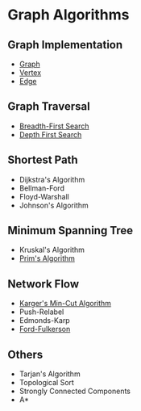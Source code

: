 # Graph Algorithms
## Graph Implementation
 * [Graph](https://github.com/jpa99/Algorithms/blob/master/Graph/Graphs.java)
 * [Vertex](https://github.com/jpa99/Algorithms/blob/master/Graph/Vertex.java)
 * [Edge](https://github.com/jpa99/Algorithms/blob/master/Graph/Edge.java)
  
## Graph Traversal
 * [Breadth-First Search](https://github.com/jpa99/Algorithms/blob/master/Graph/BFS.java)
 * [Depth First Search](https://github.com/jpa99/Algorithms/blob/master/Graph/DFS.java)
## Shortest Path
 * Dijkstra's Algorithm
 * Bellman-Ford
 * Floyd-Warshall
 * Johnson's Algorithm
## Minimum Spanning Tree
 * Kruskal's Algorithm
 * [Prim's Algorithm](https://github.com/jpa99/Algorithms/blob/master/Graph/Prim.java)
## Network Flow
 * [Karger's Min-Cut Algorithm](https://github.com/jpa99/Algorithms/blob/master/Graph/Karger.java)
 * Push-Relabel
 * Edmonds-Karp
 * [Ford-Fulkerson](https://github.com/jpa99/Algorithms/blob/master/Graph/Ford-Fulkerson.java)

## Others
  * Tarjan's Algorithm
  * Topological Sort
  * Strongly Connected Components
  * A*
